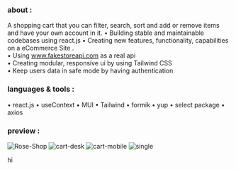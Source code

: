 ### about :
A shopping cart that you can filter, search, sort and add or remove items and have your own account in it. 
•	Building stable and maintainable codebases using react.js
•	Creating new features, functionality, capabilities on a eCommerce
Site .</br>
•	Using www.fakestoreapi.com as a real api </br>
•	Creating modular, responsive ui by using Tailwind CSS </br>
•	Keep users data in safe mode by having authentication </br>

### languages & tools :
• react.js
• useContext
• MUI
• Tailwind
• formik
• yup
• select package
• axios

### preview :

![Rose-Shop](https://github.com/YasamanKarimArabgard/Rose-shop-react.js/assets/76911812/77ea98c9-a344-46d9-984a-02c776190b9f)
![cart-desk](https://github.com/YasamanKarimArabgard/Rose-shop-react.js/assets/76911812/a4435bf1-2513-4675-991c-fe471ead144c)
![cart-mobile](https://github.com/YasamanKarimArabgard/Rose-shop-react.js/assets/76911812/ada4def4-4200-48c6-868d-ec3a200bdcf8)
![single](https://github.com/YasamanKarimArabgard/Rose-shop-react.js/assets/76911812/47ad34d1-a5c6-4d95-9b3d-e20ef1e68404)


hi